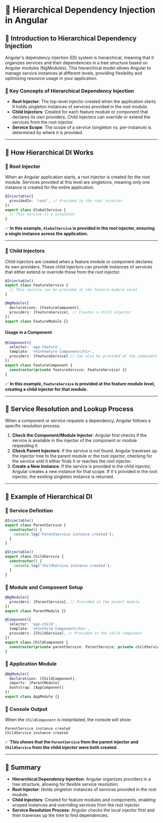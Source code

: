 # **🚀 Hierarchical Dependency Injection in Angular**  

## **🔹 Introduction to Hierarchical Dependency Injection**  
Angular's dependency injection (DI) system is hierarchical, meaning that it organizes services and their dependencies in a tree structure based on Angular modules (NgModules). This hierarchical model allows Angular to manage service instances at different levels, providing flexibility and optimizing resource usage in your application.

### **📌 Key Concepts of Hierarchical Dependency Injection**
- **Root Injector**: The top-level injector created when the application starts. It holds singleton instances of services provided in the root module.
- **Child Injectors**: Created for each feature module or component that declares its own providers. Child injectors can override or extend the services from the root injector.
- **Service Scope**: The scope of a service (singleton vs. per-instance) is determined by where it is provided.

---

## **🔹 How Hierarchical DI Works**  

### **📌 Root Injector**
When an Angular application starts, a root injector is created for the root module. Services provided at this level are singletons, meaning only one instance is created for the entire application.

```typescript
@Injectable({
  providedIn: 'root', // Provided in the root injector
})
export class GlobalService {
  // This service is a singleton
}
```
✅ **In this example, `GlobalService` is provided in the root injector, ensuring a single instance across the application.**

---

### **📌 Child Injectors**
Child injectors are created when a feature module or component declares its own providers. These child injectors can provide instances of services that either extend or override those from the root injector.

```typescript
@Injectable()
export class FeatureService {
  // This service can be provided at the feature module level
}

@NgModule({
  declarations: [FeatureComponent],
  providers: [FeatureService], // Creates a child injector
})
export class FeatureModule {}
```
#### **Usage in a Component**
```typescript
@Component({
  selector: 'app-feature',
  template: '<h1>Feature Component</h1>',
  providers: [FeatureService] // Can also be provided at the component level
})
export class FeatureComponent {
  constructor(private featureService: FeatureService) {}
}
```
✅ **In this example, `FeatureService` is provided at the feature module level, creating a child injector for that module.**

---

## **🔹 Service Resolution and Lookup Process**  
When a component or service requests a dependency, Angular follows a specific resolution process:

1. **Check the Component/Module Injector**: Angular first checks if the service is available in the injector of the component or module requesting it.
2. **Check Parent Injectors**: If the service is not found, Angular traverses up the injector tree to the parent module or the root injector, checking for the service until it either finds it or reaches the root injector.
3. **Create a New Instance**: If the service is provided in the child injector, Angular creates a new instance for that scope. If it's provided in the root injector, the existing singleton instance is returned.

---

## **🔹 Example of Hierarchical DI**

### **📌 Service Definition**
```typescript
@Injectable()
export class ParentService {
  constructor() {
    console.log('ParentService instance created');
  }
}

@Injectable()
export class ChildService {
  constructor() {
    console.log('ChildService instance created');
  }
}
```

### **📌 Module and Component Setup**
```typescript
@NgModule({
  providers: [ParentService], // Provided in the parent module
})
export class ParentModule {}

@Component({
  selector: 'app-child',
  template: '<h1>Child Component</h1>',
  providers: [ChildService], // Provided in the child component
})
export class ChildComponent {
  constructor(private parentService: ParentService, private childService: ChildService) {}
}
```
### **📌 Application Module**
```typescript
@NgModule({
  declarations: [ChildComponent],
  imports: [ParentModule],
  bootstrap: [AppComponent]
})
export class AppModule {}
```
### **📌 Console Output**
When the `ChildComponent` is instantiated, the console will show:
```
ParentService instance created
ChildService instance created
```
✅ **This shows that the `ParentService` from the parent injector and `ChildService` from the child injector were both created.**

---

## **🚀 Summary**
- **Hierarchical Dependency Injection**: Angular organizes providers in a tree structure, allowing for flexible service resolution.
- **Root Injector**: Holds singleton instances of services provided in the root module.
- **Child Injectors**: Created for feature modules and components, enabling scoped instances and overriding services from the root injector.
- **Service Resolution Process**: Angular checks the local injector first and then traverses up the tree to find dependencies.
